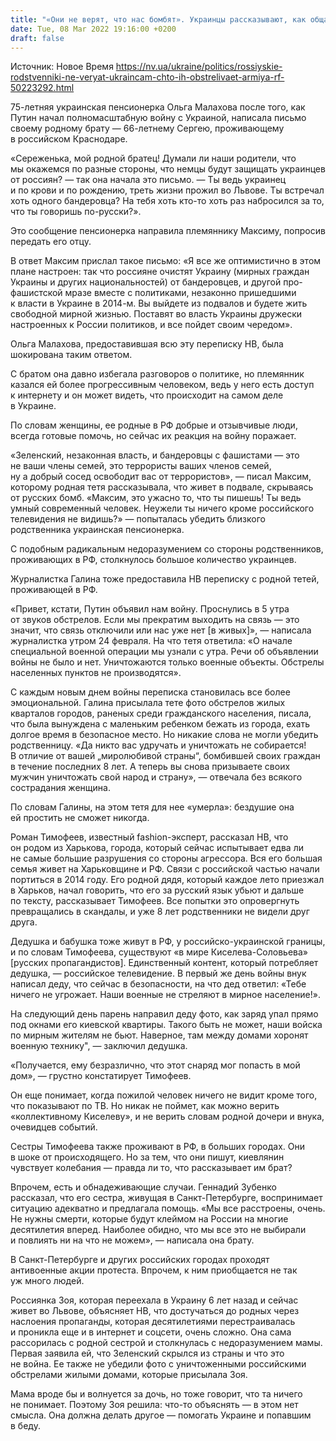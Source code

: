 ```yaml
---
title: "«Они не верят, что нас бомбят». Украинцы рассказывают, как общаются на тему войны с родственниками в РФ"
date: Tue, 08 Mar 2022 19:16:00 +0200
draft: false
---
```

Источник: Новое Время https://nv.ua/ukraine/politics/rossiyskie-rodstvenniki-ne-veryat-ukraincam-chto-ih-obstrelivaet-armiya-rf-50223292.html


75-летняя украинская пенсионерка Ольга Малахова после того, как Путин начал полномасштабную войну с Украиной, написала письмо своему родному брату — 66-летнему Сергею, проживающему в российском Краснодаре.

«Сереженька, мой родной братец! Думали ли наши родители, что мы окажемся по разные стороны, что немцы будут защищать украинцев от россиян? — так она начала это письмо. — Ты ведь украинец и по крови и по рождению, треть жизни прожил во Львове. Ты встречал хоть одного бандеровца? На тебя хоть кто-то хоть раз набросился за то, что ты говоришь по-русски?».

Это сообщение пенсионерка направила племяннику Максиму, попросив передать его отцу.

В ответ Максим прислал такое письмо: «Я все же оптимистично в этом плане настроен: так что россияне очистят Украину (мирных граждан Украины и других национальностей) от бандеровцев, и другой про-фашистской мразе вместе с политиками, незаконно пришедшими к власти в Украине в 2014-м. Вы выйдете из подвалов и будете жить свободной мирной жизнью. Поставят во власть Украины дружески настроенных к России политиков, и все пойдет своим чередом».

Ольга Малахова, предоставившая всю эту переписку НВ, была шокирована таким ответом.

С братом она давно избегала разговоров о политике, но племянник казался ей более прогрессивным человеком, ведь у него есть доступ к интернету и он может видеть, что происходит на самом деле в Украине.

По словам женщины, ее родные в РФ добрые и отзывчивые люди, всегда готовые помочь, но сейчас их реакция на войну поражает.

«Зеленский, незаконная власть, и бандеровцы с фашистами — это не ваши члены семей, это террористы ваших членов семей, ну а добрый сосед освободит вас от террористов», — писал Максим, которому родная тетя рассказывала, что живет в подвале, скрываясь от русских бомб. «Максим, это ужасно то, что ты пишешь! Ты ведь умный современный человек. Неужели ты ничего кроме российского телевидения не видишь?» — попыталась убедить близкого родственника украинская пенсионерка.

С подобным радикальным недоразумением со стороны родственников, проживающих в РФ, столкнулось большое количество украинцев.

Журналистка Галина тоже предоставила НВ переписку с родной тетей, проживающей в РФ.

«Привет, кстати, Путин объявил нам войну. Проснулись в 5 утра от звуков обстрелов. Если мы прекратим выходить на связь — это значит, что связь отключили или нас уже нет [в живых]», — написала журналистка утром 24 февраля. На что тетя ответила: «О начале специальной военной операции мы узнали с утра. Речи об объявлении войны не было и нет. Уничтожаются только военные объекты. Обстрелы населенных пунктов не производятся».

С каждым новым днем войны переписка становилась все более эмоциональной. Галина присылала тете фото обстрелов жилых кварталов городов, раненых среди гражданского населения, писала, что была вынуждена с маленьким ребенком бежать из города, ехать долгое время в безопасное место. Но никакие слова не могли убедить родственницу. «Да никто вас удручать и уничтожать не собирается! В отличие от вашей „миролюбивой страны“, бомбившей своих граждан в течение последних 8 лет. А теперь вы снова призываете своих мужчин уничтожать свой народ и страну», — отвечала без всякого сострадания женщина.

По словам Галины, на этом тетя для нее «умерла»: бездушие она ей простить не сможет никогда.

Роман Тимофеев, известный fashion-эксперт, рассказал НВ, что он родом из Харькова, города, который сейчас испытывает едва ли не самые большие разрушения со стороны агрессора. Вся его большая семья живет на Харьковщине и РФ. Связи с российской частью начали портиться в 2014 году. Его родной дядя, который каждое лето приезжал в Харьков, начал говорить, что его за русский язык убьют и дальше по тексту, рассказывает Тимофеев. Все попытки это опровергнуть превращались в скандалы, и уже 8 лет родственники не видели друг друга.

Дедушка и бабушка тоже живут в РФ, у российско-украинской границы, и по словам Тимофеева, существуют «в мире Киселева-Соловьева» [русских пропагандистов]. Единственный контент, который потребляет дедушка, — российское телевидение. В первый же день войны внук написал деду, что сейчас в безопасности, на что дед ответил: «Тебе ничего не угрожает. Наши военные не стреляют в мирное население!».

На следующий день парень направил деду фото, как заряд упал прямо под окнами его киевской квартиры. Такого быть не может, наши войска по мирным жителям не бьют. Наверное, там между домами хоронят военную технику", — заключил дедушка.

«Получается, ему безразлично, что этот снаряд мог попасть в мой дом», — грустно констатирует Тимофеев.

Он еще понимает, когда пожилой человек ничего не видит кроме того, что показывают по ТВ. Но никак не поймет, как можно верить «коллективному Киселеву», и не верить словам родной дочери и внука, очевидцев событий.

Сестры Тимофеева также проживают в РФ, в больших городах. Они в шоке от происходящего. Но за тем, что они пишут, киевлянин чувствует колебания — правда ли то, что рассказывает им брат?

Впрочем, есть и обнадеживающие случаи. Геннадий Зубенко рассказал, что его сестра, живущая в Санкт-Петербурге, воспринимает ситуацию адекватно и предлагала помощь. «Мы все расстроены, очень. Не нужны смерти, которые будут клеймом на России на многие десятилетия вперед. Наиболее обидно, что мы все это не выбирали и повлиять ни на что не можем», — написала она брату.

В Санкт-Петербурге и других российских городах проходят антивоенные акции протеста. Впрочем, к ним приобщается не так уж много людей.

Россиянка Зоя, которая переехала в Украину 6 лет назад и сейчас живет во Львове, объясняет НВ, что достучаться до родных через наслоения пропаганды, которая десятилетиями перестраивалась и проникла еще и в интернет и соцсети, очень сложно. Она сама рассорилась с родной сестрой и столкнулась с недоразумением мамы. Первая заявила ей, что Зеленский скрылся из страны и что это не война. Ее также не убедили фото с уничтоженными российскими обстрелами жилыми домами, которые присылала Зоя.

Мама вроде бы и волнуется за дочь, но тоже говорит, что та ничего не понимает. Поэтому Зоя решила: что-то объяснять — в этом нет смысла. Она должна делать другое — помогать Украине и попавшим в беду.
